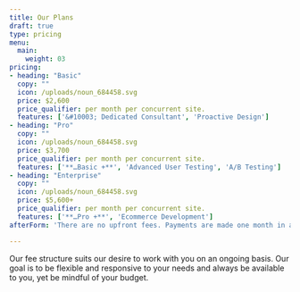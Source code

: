 ```yaml
---
title: Our Plans
draft: true
type: pricing
menu:
  main:
    weight: 03
pricing:
- heading: "Basic"
  copy: ""
  icon: /uploads/noun_684458.svg
  price: $2,600
  price_qualifier: per month per concurrent site.
  features: ['&#10003; Dedicated Consultant', 'Proactive Design']
- heading: "Pro"
  copy: ""
  icon: /uploads/noun_684458.svg
  price: $3,700
  price_qualifier: per month per concurrent site.
  features: ['**…Basic +**', 'Advanced User Testing', 'A/B Testing']
- heading: "Enterprise"
  copy: ""
  icon: /uploads/noun_684458.svg
  price: $5,600+
  price_qualifier: per month per concurrent site.
  features: ['**…Pro +**', 'Ecommerce Development']
afterForm: 'There are no upfront fees. Payments are made one month in advance, and are non-refundable. After an initial period of more active development (typically six months to one year) you may want to scale your fee down or up to whatever you and we deem together to be manageable for you and optimal for your web presence. '

---
```


Our fee structure suits our desire to work with you on an ongoing basis. Our goal is to be flexible and responsive to your needs and always be available to you, yet be mindful of your budget.
